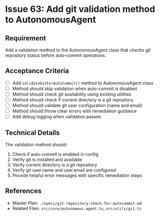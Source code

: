 # Issue 63: Add git validation method to AutonomousAgent

## Requirement
Add a validation method to the AutonomousAgent class that checks git repository status before auto-commit operations.

## Acceptance Criteria
- [ ] Add `validateGitForAutoCommit()` method to AutonomousAgent class
- [ ] Method should skip validation when auto-commit is disabled
- [ ] Method should check git availability using existing utilities
- [ ] Method should check if current directory is a git repository
- [ ] Method should validate git user configuration (name and email)
- [ ] Method should throw clear errors with remediation guidance
- [ ] Add debug logging when validation passes

## Technical Details
The validation method should:
1. Check if auto-commit is enabled in config
2. Verify git is installed and available
3. Verify current directory is a git repository
4. Verify git user.name and user.email are configured
5. Provide helpful error messages with specific remediation steps

## References
- Master Plan: `./specs/git-repository-check-for-autocommit.md`
- Related Files: `src/core/autonomous-agent.ts`, `src/utils/git.ts`